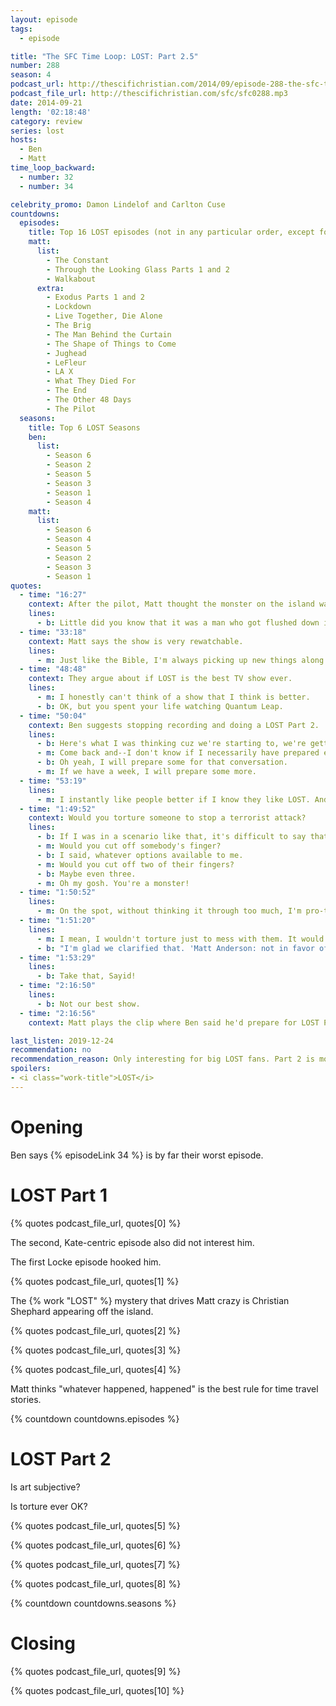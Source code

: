 ```yaml
---
layout: episode
tags:
  - episode

title: "The SFC Time Loop: LOST: Part 2.5"
number: 288
season: 4
podcast_url: http://thescifichristian.com/2014/09/episode-288-the-sfc-time-loop-lost-part-2-5/
podcast_file_url: http://thescifichristian.com/sfc/sfc0288.mp3
date: 2014-09-21
length: '02:18:48'
category: review
series: lost
hosts:
  - Ben
  - Matt
time_loop_backward: 
  - number: 32
  - number: 34

celebrity_promo: Damon Lindelof and Carlton Cuse
countdowns:
  episodes:
    title: Top 16 LOST episodes (not in any particular order, except for 1-3)
    matt: 
      list:
        - The Constant 
        - Through the Looking Glass Parts 1 and 2 
        - Walkabout 
      extra:
        - Exodus Parts 1 and 2
        - Lockdown
        - Live Together, Die Alone
        - The Brig
        - The Man Behind the Curtain
        - The Shape of Things to Come
        - Jughead
        - LeFleur
        - LA X
        - What They Died For
        - The End
        - The Other 48 Days
        - The Pilot
  seasons:
    title: Top 6 LOST Seasons
    ben:
      list:
        - Season 6
        - Season 2
        - Season 5
        - Season 3
        - Season 1
        - Season 4
    matt: 
      list:
        - Season 6
        - Season 4
        - Season 5
        - Season 2
        - Season 3
        - Season 1
quotes:
  - time: "16:27"
    context: After the pilot, Matt thought the monster on the island was a dinosaur, which did not interest him.
    lines:
      - b: Little did you know that it was a man who got flushed down into a golden toilet in the middle of the jungle.
  - time: "33:18"
    context: Matt says the show is very rewatchable.
    lines:
      - m: Just like the Bible, I'm always picking up new things along the way.
  - time: "48:48"
    context: They argue about if LOST is the best TV show ever.
    lines:
      - m: I honestly can't think of a show that I think is better.
      - b: OK, but you spent your life watching Quantum Leap.
  - time: "50:04"
    context: Ben suggests stopping recording and doing a LOST Part 2.
    lines:
      - b: Here's what I was thinking cuz we're starting to, we're getting a little bit long and it's kinda late, what if we did a two-parter on this episode? What if we just keep going with this conversation. We come back next week and do spiritual elements then?
      - m: Come back and--I don't know if I necessarily have prepared enough for...
      - b: Oh yeah, I will prepare some for that conversation.
      - m: If we have a week, I will prepare some more.
  - time: "53:19"
    lines:
      - m: I instantly like people better if I know they like LOST. And I actually like them a little less if I know they don't like LOST.
  - time: "1:49:52"
    context: Would you torture someone to stop a terrorist attack? 
    lines:
      - b: If I was in a scenario like that, it's difficult to say that I wouldn't use whatever option I could to save the lives of countless people.
      - m: Would you cut off somebody's finger?
      - b: I said, whatever options available to me.
      - m: Would you cut off two of their fingers?
      - b: Maybe even three.
      - m: Oh my gosh. You're a monster!
  - time: "1:50:52"
    lines:
      - m: On the spot, without thinking it through too much, I'm pro-torture. Although I don't want to be tortured.
  - time: "1:51:20"
    lines:
      - m: I mean, I wouldn't torture just to mess with them. It would only be for information extraction.
      - b: "I'm glad we clarified that. 'Matt Anderson: not in favor of recreational torture'."
  - time: "1:53:29"
    lines:
      - b: Take that, Sayid!
  - time: "2:16:50"
    lines:
      - b: Not our best show.
  - time: "2:16:56"
    context: Matt plays the clip where Ben said he'd prepare for LOST Part 2

last_listen: 2019-12-24
recommendation: no
recommendation_reason: Only interesting for big LOST fans. Part 2 is mostly rehash.
spoilers:
- <i class="work-title">LOST</i>
---
```

# Opening

Ben says {% episodeLink 34 %} is by far their worst episode.



# LOST Part 1
{% quotes podcast_file_url, quotes[0] %}

The second, Kate-centric episode also did not interest him. 

The first Locke episode hooked him.

{% quotes podcast_file_url, quotes[1] %}

The {% work "LOST" %} mystery that drives Matt crazy is Christian Shephard appearing off the island.

{% quotes podcast_file_url, quotes[2] %}

{% quotes podcast_file_url, quotes[3] %}

{% quotes podcast_file_url, quotes[4] %}

Matt thinks "whatever happened, happened" is the best rule for time travel stories.

{% countdown countdowns.episodes %}

# LOST Part 2
Is art subjective? 

Is torture ever OK?

{% quotes podcast_file_url, quotes[5] %}

{% quotes podcast_file_url, quotes[6] %}

{% quotes podcast_file_url, quotes[7] %}
      
{% quotes podcast_file_url, quotes[8] %}

{% countdown countdowns.seasons %}

# Closing

{% quotes podcast_file_url, quotes[9] %}

{% quotes podcast_file_url, quotes[10] %}